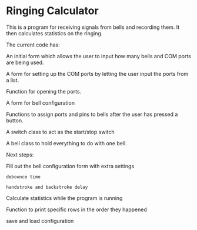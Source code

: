 # Ringing Calculator

This is a program for receiving signals from bells and recording them. It then calculates statistics on the ringing.

The current code has:

An initial form which allows the user to input how many bells and COM ports are being used.

A form for setting up the COM ports by letting the user input the ports from a list.

Function for opening the ports.

A form for bell configuration

Functions to assign ports and pins to bells after the user has pressed a button.

A switch class to act as the start/stop switch

A bell class to hold everything to do with one bell.


Next steps:

Fill out the bell configuration form with extra settings

	debounce time
	
	handstroke and backstroke delay
	
Calculate statistics while the program is running

Function to print specific rows in the order they happened

save and load configuration
